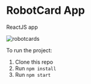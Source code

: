 # RobotCard App

ReactJS app

![robotcards](https://user-images.githubusercontent.com/40856865/235366516-5107d268-289f-4edc-a1e5-be440d3fd6d2.jpg)


To run the project:

1. Clone this repo
2. Run `npm install`
3. Run `npm start`


